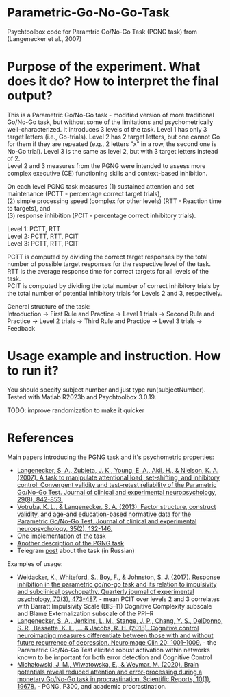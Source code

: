 # Parametric-Go-No-Go-Task
Psychtoolbox code for Paramtric Go/No-Go Task (PGNG task) from (Langenecker et al., 2007)  

# Purpose of the experiment. What does it do? How to interpret the final output?
This is a Parametric Go/No-Go task - modified version of more traditional Go/No-Go task, but without some of the limitations and psychometrically well-characterized. It introduces 3 levels of the task. Level 1 has only 3 target letters (i.e., Go-trials). Level 2 has 2 target letters, but one cannot Go for them if they are repeated (e.g., 2 letters "x" in a row, the second one is No-Go trial). Level 3 is the same as level 2, but with 3 target letters instead of 2.   
Level 2 and 3 measures from the PGNG were intended to assess more complex executive (CE) functioning skills and context-based inhibition.

On each level PGNG task measures (1) sustained attention and set maintenance (PCTT - percentage correct target trials),  
(2) simple processing speed (complex for other levels) (RTT - Reaction time to targets), and  
(3) response inhibition (PCIT - percentage correct inhibitory trials).

Level 1: PCTT, RTT  
Level 2: PCTT, RTT, PCIT  
Level 3: PCTT, RTT, PCIT  

PCTT is computed by dividing the correct target responses by the total number of possible target responses for the respective level of the task.   
RTT is the average response time for correct targets for all levels of the task.  
PCIT is computed by dividing the total number of correct inhibitory trials by the total number of potential inhibitory trials for Levels 2 and 3, respectively.  

General structure of the task:  
Introduction -> First Rule and Practice -> Level 1 trials -> Second Rule and Practice -> Level 2 trials -> Third Rule and Practice -> Level 3 trials -> Feedback

# Usage example and instruction. How to run it?
You should specify subject number and just type run(subjectNumber). Tested with Matlab R2023b and Psychtoolbox 3.0.19.  

TODO: improve randomization to make it quicker  

# References
Main papers introducing the PGNG task and it's psychometric properties:
* [Langenecker, S. A., Zubieta, J. K., Young, E. A., Akil, H., & Nielson, K. A. (2007). A task to manipulate attentional load, set-shifting, and inhibitory control: Convergent validity and test–retest reliability of the Parametric Go/No-Go Test. Journal of clinical and experimental neuropsychology, 29(8), 842-853.](https://doi.org/10.1080/13803390601147611)
* [Votruba, K. L., & Langenecker, S. A. (2013). Factor structure, construct validity, and age-and education-based normative data for the Parametric Go/No-Go Test. Journal of clinical and experimental neuropsychology, 35(2), 132-146.](https://doi.org/10.1080/13803395.2012.758239)
* [One implementation of the task](https://www.millisecond.com/download/library/v6/pgng/pgng/pgng.manual)
* [Another description of the PGNG task](https://jankawis.github.io/battery_of_tasks_WIS_UCLA/PGNG.html)
* Telegram [post](https://t.me/noProspectTheory/109) about the task (in Russian)

Examples of usage:
* [Weidacker, K., Whiteford, S., Boy, F., & Johnston, S. J. (2017). Response inhibition in the parametric go/no-go task and its relation to impulsivity and subclinical psychopathy. Quarterly journal of experimental psychology, 70(3), 473-487.](https://doi.org/10.1080/17470218.2015.1135350) - mean PCIT over levels 2 and 3 correlates with Barratt Impulsivity Scale (BIS–11) Cognitive Complexity subscale and Blame Externalization subscale of the PPI–R
* [Langenecker, S. A., Jenkins, L. M., Stange, J. P., Chang, Y. S., DelDonno, S. R., Bessette, K. L., ... & Jacobs, R. H. (2018). Cognitive control neuroimaging measures differentiate between those with and without future recurrence of depression. Neuroimage Clin 20: 1001–1009.](https://doi.org/10.1016/j.nicl.2018.10.004) - the Parametric Go/No-Go Test elicited robust activation within networks known to be important for both error detection and Cognitive Control 
* [Michałowski, J. M., Wiwatowska, E., & Weymar, M. (2020). Brain potentials reveal reduced attention and error-processing during a monetary Go/No-Go task in procrastination. Scientific Reports, 10(1), 19678.](https://doi.org/10.1038/s41598-020-75311-2) - PGNG, P300, and academic procrastination.
